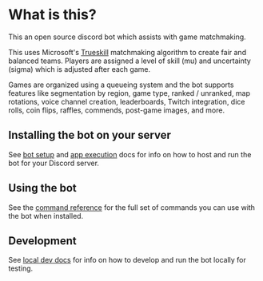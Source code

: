# What is this?

This an open source discord bot which assists with game matchmaking.

This uses Microsoft's
[Trueskill](https://www.microsoft.com/en-us/research/project/trueskill-ranking-system/)
matchmaking algorithm to create fair and balanced teams. Players are assigned a
level of skill (mu) and uncertainty (sigma) which is adjusted after each game.

Games are organized using a queueing system and the bot supports features like
segmentation by region, game type, ranked / unranked, map rotations, voice
channel creation, leaderboards, Twitch integration, dice rolls, coin flips,
raffles, commends, post-game images, and more.

## Installing the bot on your server

See [bot setup](./docs/BOT_SETUP.md) and [app execution](./docs/RUNNING.md) docs
for info on how to host and run the bot for your Discord server.

## Using the bot

See the [command reference](./docs/BOT_COMMANDS.md) for the full set of commands
you can use with the bot when installed.

## Development

See [local dev docs](./docs/LOCAL_DEVELOPMENT.md) for info on how to develop and
run the bot locally for testing.
